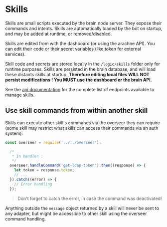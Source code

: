 # Skills

Skills are small scripts executed by the brain node server. They expose their commands and intents. Skills are automatically loaded by the bot on startup, and may be added at runtime, or removed/disabled.

Skills are edited from with the dashboard (or using the arachne API). You can edit their code or their secret variables (like token for external services).

Skill code and secrets are stored locally in the `/logic/skills` folder only for runtime purposes. Skills are persisted in the brain database, and will load these distants skills at startup. **Therefore editing local files WILL NOT persist modifications ! You MUST use the dashboard or the brain API.**

See the [api documentation](/brain/api.md#skills) for the complete list of endpoints available to manage skills.

## Use skill commands from within another skill
Skills can execute other skill's commands via the overseer they can require (some skill may restrict what skills can access their commands via an auth system):

```javascript
const overseer = require('../../overseer');

  /*
   * In handler :
   */
  overseer.handleCommand('get-ldap-token').then((response) => {
    let token = response.token;
    // ...
  }).catch((error) => {
    // Error handling
  });
```

> Don't forget to catch the error, in case the command was deactivated!

Anything outside the `message` object returned by a skill will never be sent to any adapter, but might be accessible to other skill using the overseer command handling.

